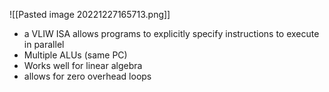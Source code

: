 ![[Pasted image 20221227165713.png]]
- a VLIW ISA allows programs to explicitly specify instructions to execute in parallel
- Multiple ALUs (same PC)
- Works well for linear algebra
- allows for zero overhead loops
